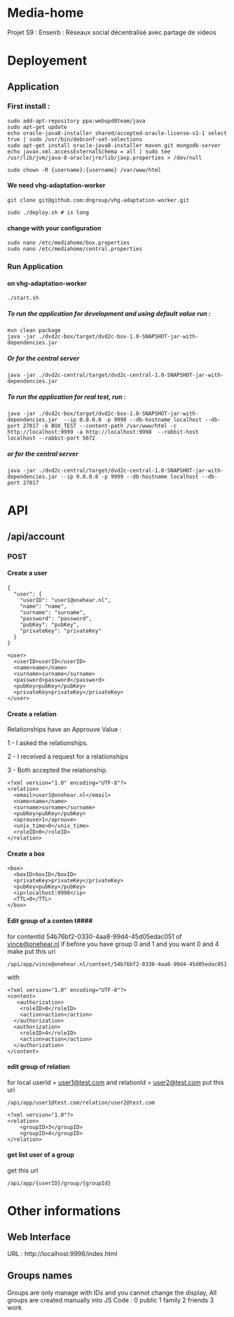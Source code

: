 Media-home
==========

Projet S9 : Enseirb : Réseaux social décentralisé avec partage de videos


# Deployement #

## Application ##


### First install :

	sudo add-apt-repository ppa:webupd8team/java
	sudo apt-get update
	echo oracle-java8-installer shared/accepted-oracle-license-v1-1 select true | sudo /usr/bin/debconf-set-selections
	sudo apt-get install oracle-java8-installer maven git mongodb-server
	echo javax.xml.accessExternalSchema = all | sudo tee  /usr/lib/jvm/java-8-oracle/jre/lib/jaxp.properties > /dev/null
	
	sudo chown -R {username}:{username} /var/www/html

#### We need vhg-adaptation-worker
	
	git clone git@github.com:dngroup/vhg-adaptation-worker.git
	
	sudo ./deploy.sh # is long
	
	
#### change with your configuration

	sudo nano /etc/mediahome/box.properties
	sudo nano /etc/mediahome/central.properties

### Run Application

#### on vhg-adaptation-worker
	
	./start.sh

##### To run the application for development and using default value run :

    mvn clean package
    java -jar ./dvd2c-box/target/dvd2c-box-1.0-SNAPSHOT-jar-with-dependencies.jar 

##### Or for the central server

	java -jar ./dvd2c-central/target/dvd2c-central-1.0-SNAPSHOT-jar-with-dependencies.jar 

##### To run the application for real test, run :

    java -jar ./dvd2c-box/target/dvd2c-box-1.0-SNAPSHOT-jar-with-dependencies.jar  --ip 0.0.0.0 -p 9998 --db-hostname localhost --db-port 27017 -b BOX_TEST --content-path /var/www/html -c http://localhost:9999 -a http://localhost:9998  --rabbit-host localhost --rabbit-port 5672
    
##### or for the central server

	java -jar ./dvd2c-central/target/dvd2c-central-1.0-SNAPSHOT-jar-with-dependencies.jar --ip 0.0.0.0 -p 9999 --db-hostname localhost --db-port 27017

# API #

## /api/account ##

### POST ###

#### Create a user ####

	{
	  "user": {
	    "userID": "user1@onehear.nl",
	    "name": "name",
	    "surname": "surname",
	    "password": "password",
	    "pubKey": "pubKey",
	    "privateKey": "privateKey"
	  }
	}

	<user>
	  <userID>userID</userID>
	  <name>name</name>
	  <surname>surname</surname>
	  <password>password</password>
	  <pubKey>pubKey</pubKey>
	  <privateKey>privateKey</privateKey>
	</user>

#### Create a relation ####

Relationships have an Approuve Value :

1 - I asked the relationships.

2 - I received a request for a relationships

3 - Both accepted the relationship.

	<?xml version="1.0" encoding="UTF-8"?>
	<relation>
	  <email>user1@onehear.nl</email>
	  <name>name</name>
	  <surname>surname</surname>
	  <pubKey>pubKey</pubKey>
	  <aprouve>1</aprouve>
	  <unix_time>0</unix_time>
	  <roleID>0</roleID>
	</relation>

#### Create a box ####

	<box>
	  <boxID>boxID</boxID>
	  <privateKey>privateKey</privateKey>
	  <pubKey>pubKey</pubKey>
	  <ip>localhost:9998</ip>
	  <TTL>0</TTL>
	</box>

#### Edit group of a conten t####
for contentId 54b76bf2-0330-4aa8-99d4-45d05edac051 of vince@onehear.nl
if before you have group 0 and 1 and you want 0 and 4 make
put this uri

	/api/app/vince@onehear.nl/content/54b76bf2-0330-4aa8-99d4-45d05edac051

with

	<?xml version="1.0" encoding="UTF-8"?>
	<content>
	   <authorization>
	    <roleID>0</roleID>
	    <action>action</action>
	  </authorization>
	  <authorization>
	    <roleID>4</roleID>
	    <action>action</action>
	  </authorization>
	</content>

#### edit group of relation ####

for local userId = user1@test.com and relationId = user2@test.com
put this uri

	/api/app/user1@test.com/relation/user2@test.com

	<?xml version="1.0"?>
	<relation>
	  	<groupID>3</groupID>
		<groupID>4</groupID>
	</relation>

#### get list user of a group ####
get this url

	/api/app/{userID}/group/{groupId}

# Other informations #

## Web Interface ##
URL : http://localhost:9998/index.html

## Groups names ##
Groups are only manage with IDs and you cannot change the display, All groups are created manually into JS Code :
0 public
1 family
2 friends
3 work
